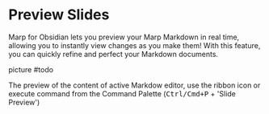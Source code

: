 # Preview Slides

Marp for Obsidian lets you preview your Marp Markdown in real time, allowing you to instantly view changes as you make them! With this feature, you can quickly refine and perfect your Markdown documents.

picture #todo

The preview of the content of active Markdow editor, use the ribbon icon or execute command from the Command Palette (<kbd>Ctrl/Cmd+P</kbd> + 'Slide Preview')